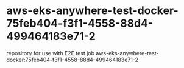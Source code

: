 # aws-eks-anywhere-test-docker-75feb404-f3f1-4558-88d4-499464183e71-2
repository for use with E2E test job aws-eks-anywhere-test-docker:75feb404-f3f1-4558-88d4-499464183e71-2
